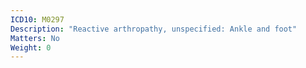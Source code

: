 ```yaml
---
ICD10: M0297
Description: "Reactive arthropathy, unspecified: Ankle and foot"
Matters: No
Weight: 0
---
```


